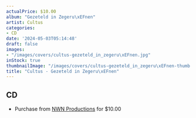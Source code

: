 ```yaml
---
actualPrice: $10.00
album: "Gezeteld in Zegeru\xEFnen"
artist: Cultus
categories:
- CD
date: '2024-05-03T05:14:48'
draft: false
images:
- "/images/covers/cultus-gezeteld_in_zegeru\xEFnen.jpg"
inStock: true
thumbnailImage: "/images/covers/cultus-gezeteld_in_zegeru\xEFnen-thumb.jpg"
title: "Cultus - Gezeteld in Zegeru\xEFnen"
---
```


## CD
* Purchase from [NWN Productions](http://shop.nwnprod.com/index.php?route=product/product&path=93&product_id=5713&sort=pd.name&order=ASC) for $10.00
